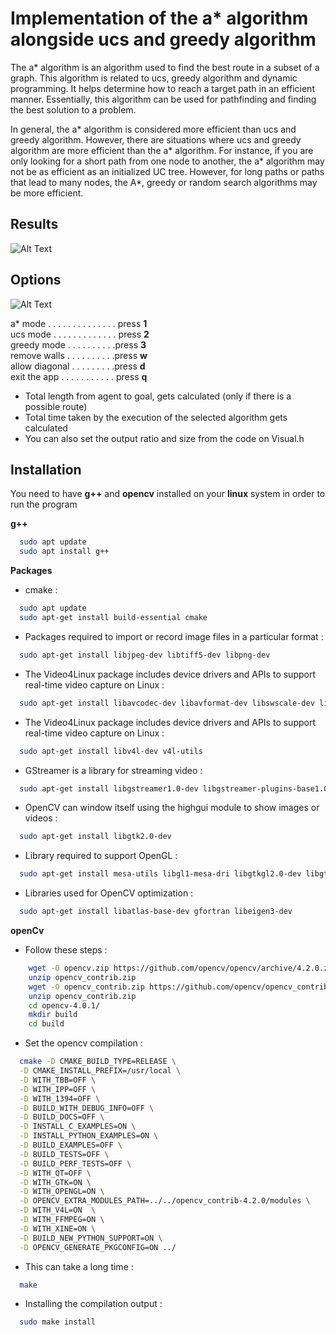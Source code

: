 # Implementation of the a* algorithm alongside ucs and greedy algorithm
The a* algorithm is an algorithm used to find the best route in a subset of a graph. This algorithm is related to ucs, greedy algorithm and dynamic programming. It helps determine how to reach a target path in an efficient manner. Essentially, this algorithm can be used for pathfinding and finding the best solution to a problem.

In general, the a* algorithm is considered more efficient than ucs and greedy algorithm. However, there are situations where ucs and greedy algorithm are more efficient than the a* algorithm. For instance, if you are only looking for a short path from one node to another, the a* algorithm may not be as efficient as an initialized UC tree. However, for long paths or paths that lead to many nodes, the A*, greedy or random search algorithms may be more efficient.


## Results


![Alt Text](https://media3.giphy.com/media/CkhGkcb1cQ2fxyghjg/giphy.gif?cid=790b7611a5476e1cf37b84460a8e69136cb22c71bf294449&rid=giphy.gif&ct=g)


## Options

![Alt Text](https://i.ibb.co/qsGsCQp/Screenshot-from-2022-09-06-12-01-44.png)

a* mode . . . . . . . . . . . . . . press **1**\
ucs mode . . . . . . . . . . . . . press **2**\
greedy mode . . . . . . . . . .press **3**\
remove walls . . . . . . . . . .press **w**\
allow  diagonal . . . . . . . . .press **d**\
exit the app . . . . . . . . . . . press **q**


* Total length from agent to goal, gets calculated (only if there is a possible route)
* Total time taken by the execution of the selected algorithm gets calculated
* You can also set the output ratio and size from the code on Visual.h
## Installation

You need to have **g++** and **opencv** installed on your **linux** system in order to run the program

**g++**
```bash
  sudo apt update
  sudo apt install g++
```
**Packages**
* cmake :
```bash
  sudo apt update
  sudo apt-get install build-essential cmake
```
* Packages required to import or record image files in a particular format :
```bash
  sudo apt-get install libjpeg-dev libtiff5-dev libpng-dev
```
* The Video4Linux package includes device drivers and APIs to support real-time video capture on Linux :
```bash
  sudo apt-get install libavcodec-dev libavformat-dev libswscale-dev libxvidcore-dev libx264-dev libxine2-dev
```
* The Video4Linux package includes device drivers and APIs to support real-time video capture on Linux :
```bash
  sudo apt-get install libv4l-dev v4l-utils
```
* GStreamer is a library for streaming video :
```bash
  sudo apt-get install libgstreamer1.0-dev libgstreamer-plugins-base1.0-dev 
```
* OpenCV can window itself using the highgui module to show images or videos :
```bash
  sudo apt-get install libgtk2.0-dev
```
* Library required to support OpenGL :
```bash
  sudo apt-get install mesa-utils libgl1-mesa-dri libgtkgl2.0-dev libgtkglext1-dev  
```
* Libraries used for OpenCV optimization :
```bash
  sudo apt-get install libatlas-base-dev gfortran libeigen3-dev
```
**openCv**
* Follow these steps :
```bash
    wget -O opencv.zip https://github.com/opencv/opencv/archive/4.2.0.zip
    unzip opencv_contrib.zip
    wget -O opencv_contrib.zip https://github.com/opencv/opencv_contrib/archive/4.2.0.zip
    unzip opencv_contrib.zip
    cd opencv-4.0.1/
    mkdir build
    cd build
```
* Set the opencv compilation :
```bash
  cmake -D CMAKE_BUILD_TYPE=RELEASE \
  -D CMAKE_INSTALL_PREFIX=/usr/local \
  -D WITH_TBB=OFF \
  -D WITH_IPP=OFF \
  -D WITH_1394=OFF \
  -D BUILD_WITH_DEBUG_INFO=OFF \
  -D BUILD_DOCS=OFF \
  -D INSTALL_C_EXAMPLES=ON \
  -D INSTALL_PYTHON_EXAMPLES=ON \
  -D BUILD_EXAMPLES=OFF \
  -D BUILD_TESTS=OFF \
  -D BUILD_PERF_TESTS=OFF \
  -D WITH_QT=OFF \
  -D WITH_GTK=ON \
  -D WITH_OPENGL=ON \
  -D OPENCV_EXTRA_MODULES_PATH=../../opencv_contrib-4.2.0/modules \
  -D WITH_V4L=ON  \
  -D WITH_FFMPEG=ON \
  -D WITH_XINE=ON \
  -D BUILD_NEW_PYTHON_SUPPORT=ON \
  -D OPENCV_GENERATE_PKGCONFIG=ON ../
```
* This can take a long time :
```bash
  make
```
* Installing the compilation output :
```bash
  sudo make install
```